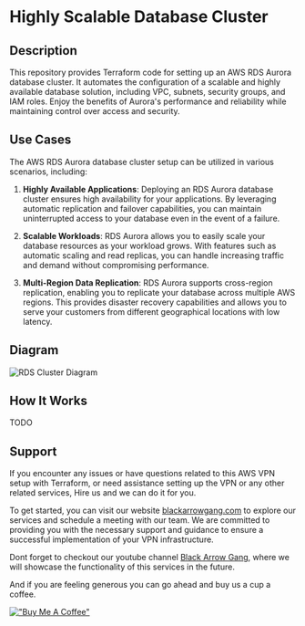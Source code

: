 # **Highly Scalable Database Cluster**

## **Description**
This repository provides Terraform code for setting up an AWS RDS Aurora database cluster. It automates the configuration of a scalable and highly available database solution, including VPC, subnets, security groups, and IAM roles. Enjoy the benefits of Aurora's performance and reliability while maintaining control over access and security.

## **Use Cases**
The AWS RDS Aurora database cluster setup can be utilized in various scenarios, including:

1. **Highly Available Applications**: Deploying an RDS Aurora database cluster ensures high availability for your applications. By leveraging automatic replication and failover capabilities, you can maintain uninterrupted access to your database even in the event of a failure.

2. **Scalable Workloads**: RDS Aurora allows you to easily scale your database resources as your workload grows. With features such as automatic scaling and read replicas, you can handle increasing traffic and demand without compromising performance.

3. **Multi-Region Data Replication**: RDS Aurora supports cross-region replication, enabling you to replicate your database across multiple AWS regions. This provides disaster recovery capabilities and allows you to serve your customers from different geographical locations with low latency.

## **Diagram**
![RDS Cluster Diagram](./diagrams/-diagram.png)

## **How It Works**
TODO

## **Support**
If you encounter any issues or have questions related to this AWS VPN setup with Terraform, or need assistance setting up the VPN or any other related services, Hire us and we can do it for you. 

To get started, you can visit our website [blackarrowgang.com](https://blackarrowgang.com) to explore our services and schedule a meeting with our team. We are committed to providing you with the necessary support and guidance to ensure a successful implementation of your VPN infrastructure.

Dont forget to checkout our youtube channel [Black Arrow Gang](https://www.youtube.com/@blackarrowgang3373), where we will showcase the functionality of this services in the future. 

And if you are feeling generous you can go ahead and buy us a cup a coffee.

[!["Buy Me A Coffee"](https://www.buymeacoffee.com/assets/img/custom_images/orange_img.png)](https://blackarrowgang.com)
